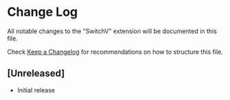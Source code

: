 # Change Log

All notable changes to the "SwitchV" extension will be documented in this file.

Check [Keep a Changelog](http://keepachangelog.com/) for recommendations on how to structure this file.

## [Unreleased]

- Initial release
